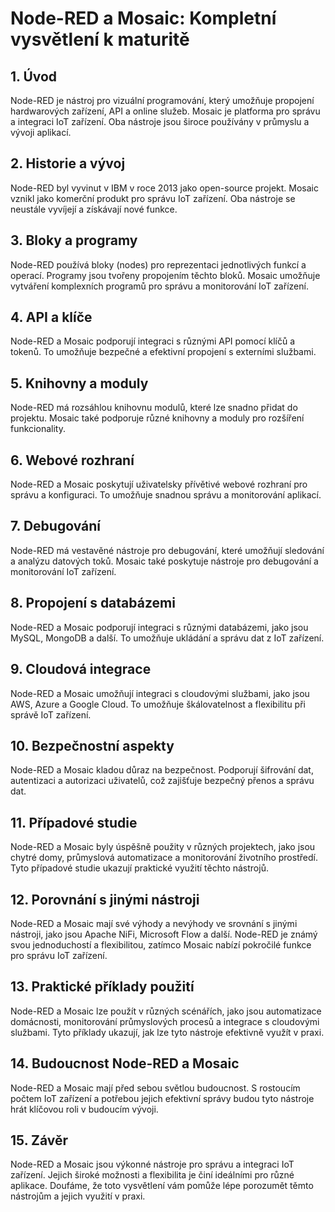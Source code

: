 
# Node-RED a Mosaic: Kompletní vysvětlení k maturitě

## 1. Úvod
Node-RED je nástroj pro vizuální programování, který umožňuje propojení hardwarových zařízení, API a online služeb. Mosaic je platforma pro správu a integraci IoT zařízení. Oba nástroje jsou široce používány v průmyslu a vývoji aplikací.

## 2. Historie a vývoj
Node-RED byl vyvinut v IBM v roce 2013 jako open-source projekt. Mosaic vznikl jako komerční produkt pro správu IoT zařízení. Oba nástroje se neustále vyvíjejí a získávají nové funkce.

## 3. Bloky a programy
Node-RED používá bloky (nodes) pro reprezentaci jednotlivých funkcí a operací. Programy jsou tvořeny propojením těchto bloků. Mosaic umožňuje vytváření komplexních programů pro správu a monitorování IoT zařízení.

## 4. API a klíče
Node-RED a Mosaic podporují integraci s různými API pomocí klíčů a tokenů. To umožňuje bezpečné a efektivní propojení s externími službami.

## 5. Knihovny a moduly
Node-RED má rozsáhlou knihovnu modulů, které lze snadno přidat do projektu. Mosaic také podporuje různé knihovny a moduly pro rozšíření funkcionality.

## 6. Webové rozhraní
Node-RED a Mosaic poskytují uživatelsky přívětivé webové rozhraní pro správu a konfiguraci. To umožňuje snadnou správu a monitorování aplikací.

## 7. Debugování
Node-RED má vestavěné nástroje pro debugování, které umožňují sledování a analýzu datových toků. Mosaic také poskytuje nástroje pro debugování a monitorování IoT zařízení.

## 8. Propojení s databázemi
Node-RED a Mosaic podporují integraci s různými databázemi, jako jsou MySQL, MongoDB a další. To umožňuje ukládání a správu dat z IoT zařízení.

## 9. Cloudová integrace
Node-RED a Mosaic umožňují integraci s cloudovými službami, jako jsou AWS, Azure a Google Cloud. To umožňuje škálovatelnost a flexibilitu při správě IoT zařízení.

## 10. Bezpečnostní aspekty
Node-RED a Mosaic kladou důraz na bezpečnost. Podporují šifrování dat, autentizaci a autorizaci uživatelů, což zajišťuje bezpečný přenos a správu dat.

## 11. Případové studie
Node-RED a Mosaic byly úspěšně použity v různých projektech, jako jsou chytré domy, průmyslová automatizace a monitorování životního prostředí. Tyto případové studie ukazují praktické využití těchto nástrojů.

## 12. Porovnání s jinými nástroji
Node-RED a Mosaic mají své výhody a nevýhody ve srovnání s jinými nástroji, jako jsou Apache NiFi, Microsoft Flow a další. Node-RED je známý svou jednoduchostí a flexibilitou, zatímco Mosaic nabízí pokročilé funkce pro správu IoT zařízení.

## 13. Praktické příklady použití
Node-RED a Mosaic lze použít v různých scénářích, jako jsou automatizace domácnosti, monitorování průmyslových procesů a integrace s cloudovými službami. Tyto příklady ukazují, jak lze tyto nástroje efektivně využít v praxi.

## 14. Budoucnost Node-RED a Mosaic
Node-RED a Mosaic mají před sebou světlou budoucnost. S rostoucím počtem IoT zařízení a potřebou jejich efektivní správy budou tyto nástroje hrát klíčovou roli v budoucím vývoji.

## 15. Závěr
Node-RED a Mosaic jsou výkonné nástroje pro správu a integraci IoT zařízení. Jejich široké možnosti a flexibilita je činí ideálními pro různé aplikace. Doufáme, že toto vysvětlení vám pomůže lépe porozumět těmto nástrojům a jejich využití v praxi.

